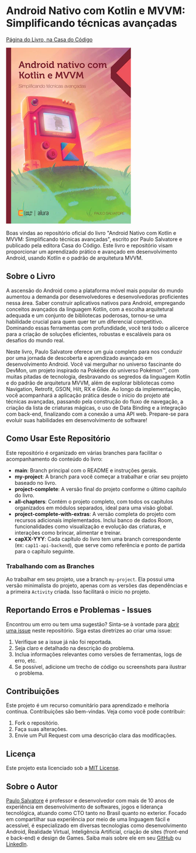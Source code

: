 # Android Nativo com Kotlin e MVVM: Simplificando técnicas avançadas

[Página do Livro, na Casa do Código](https://www.casadocodigo.com.br/products/livro-android-nativo)

![Capa do Livro](assets/capa.webp)

Boas vindas ao repositório oficial do livro "Android Nativo com Kotlin e MVVM: Simplificando técnicas avançadas", escrito por Paulo Salvatore e publicado pela editora Casa do Código. Este livro e repositório visam proporcionar um aprendizado prático e avançado em desenvolvimento Android, usando Kotlin e o padrão de arquitetura MVVM.

## Sobre o Livro

A ascensão do Android como a plataforma móvel mais popular do mundo aumentou a demanda por desenvolvedores e desenvolvedoras proficientes nessa área. Saber construir aplicativos nativos para Android, empregando conceitos avançados da linguagem Kotlin, com a escolha arquitetural adequada e um conjunto de bibliotecas poderosas, tornou-se uma habilidade crucial para quem quer ter um diferencial competitivo. Dominando essas ferramentas com profundidade, você terá todo o alicerce para a criação de soluções eficientes, robustas e escaláveis para os desafios do mundo real.

Neste livro, Paulo Salvatore oferece um guia completo para nos conduzir por uma jornada de descoberta e aprendizado avançado em desenvolvimento Android. Você vai mergulhar no universo fascinante do DevMon, um projeto inspirado na Pokédex do universo Pokémon™, com muitas pitadas de tecnologia, desbravando os segredos da linguagem Kotlin e do padrão de arquitetura MVVM, além de explorar bibliotecas como Navigation, Retrofit, GSON, Hilt, RX e Glide. Ao longo da implementação, você acompanhará a aplicação prática desde o início do projeto até técnicas avançadas, passando pela construção do fluxo de navegação, a criação da lista de criaturas mágicas, o uso de Data Binding e a integração com back-end, finalizando com a conexão a uma API web. Prepare-se para evoluir suas habilidades em desenvolvimento de software!

## Como Usar Este Repositório

Este repositório é organizado em várias branches para facilitar o acompanhamento do conteúdo do livro:

- **main**: Branch principal com o README e instruções gerais.
- **my-project**: A branch para você começar a trabalhar e criar seu projeto baseado no livro.
- **project-complete**: A versão final do projeto conforme o último capítulo do livro.
- **all-chapters**: Contém o projeto completo, com todos os capítulos organizados em módulos separados, ideal para uma visão global.
- **project-complete-with-extras**: A versão completa do projeto com recursos adicionais implementados. Inclui banco de dados Room, funcionalidades como visualização e evolução das criaturas, e interações como brincar, alimentar e treinar.
- **capXX-YYY**: Cada capítulo do livro tem uma branch correspondente (ex: `cap11-api-backend`), que serve como referência e ponto de partida para o capítulo seguinte.

### Trabalhando com as Branches

Ao trabalhar em seu projeto, use a branch `my-project`. Ela possui uma versão minimalista do projeto, apenas com as versões das dependências e a primeira `Activity` criada. Isso facilitará o início no projeto.

## Reportando Erros e Problemas - Issues

Encontrou um erro ou tem uma sugestão? Sinta-se à vontade para [abrir uma issue](https://github.com/FabricaDeSinapse/livro-android-casa-do-codigo/issues/new) neste repositório. Siga estas diretrizes ao criar uma issue:

1. Verifique se a issue já não foi reportada.
2. Seja claro e detalhado na descrição do problema.
3. Inclua informações relevantes como versões de ferramentas, logs de erro, etc.
4. Se possível, adicione um trecho de código ou screenshots para ilustrar o problema.

## Contribuições

Este projeto é um recurso comunitário para aprendizado e melhoria contínua. Contribuições são bem-vindas. Veja como você pode contribuir:

1. Fork o repositório.
2. Faça suas alterações.
3. Envie um Pull Request com uma descrição clara das modificações.

## Licença

Este projeto esta licenciado sob a [MIT License](LICENSE).

## Sobre o Autor

[Paulo Salvatore](https://linktr.ee/PauloSalvatore) é professor e desenvolvedor com mais de 10 anos de experiência em desenvolvimento de softwares, jogos e liderança tecnológica, atuando como CTO tanto no Brasil quanto no exterior. Focado em compartilhar sua experiência por meio de uma linguagem fácil e acessível, é especializado em diversas tecnologias como desenvolvimento Android, Realidade Virtual, Inteligência Artificial, criação de sites (front-end e back-end) e design de Games. Saiba mais sobre ele em seu [GitHub](https://github.com/paulosalvatore) ou [LinkedIn](https://www.linkedin.com/in/salvatorepaulodev/).
